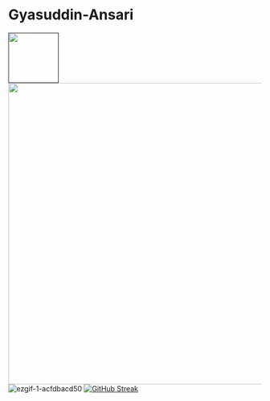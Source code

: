 # Gyasuddin-Ansari
<a href="" target="blank"><img align="center" src="https://gyasuddin.tech/assets/hero.png" height="100" /></a>
<img src="https://github-readme-stats.vercel.app/api?username=Gya7329&show_icons=true&theme=radical" width="600">
![ezgif-1-acfdbacd50](https://user-images.githubusercontent.com/56863773/170061974-4e52f7a1-d49a-4f46-ace1-a148679bc801.gif)
[![GitHub Streak](http://github-readme-streak-stats.herokuapp.com?user=Gya7329&theme=prussian&hide_border=true&date_format=j%20M%5B%20Y%5D)](https://git.io/streak-stats)
